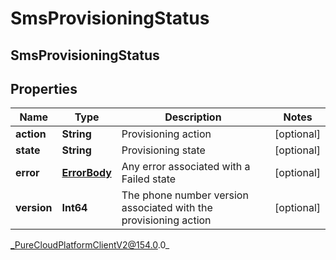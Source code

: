 # SmsProvisioningStatus

## SmsProvisioningStatus

## Properties

|Name | Type | Description | Notes|
|------------ | ------------- | ------------- | -------------|
| **action** | **String** | Provisioning action | [optional] |
| **state** | **String** | Provisioning state | [optional] |
| **error** | [**ErrorBody**](ErrorBody) | Any error associated with a Failed state | [optional] |
| **version** | **Int64** | The phone number version associated with the provisioning action | [optional] |



_PureCloudPlatformClientV2@154.0.0_
